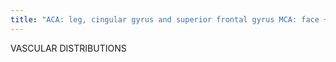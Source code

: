 ```yaml
---
title: "ACA: leg, cingular gyrus and superior frontal gyrus MCA: face + arm, deep = lenticulostriates from M1 (BG) &amp; superficial (frontal, temporal, parietal, insula) PCA: thalamus, occipital, not above level of vents BASILAR: posterior fossa, cerebellum, pons, also supplies PCA (PCA ischemia) OCCIPPITAL CVA: homonoymous hemianopsia ANTERIOR CHROIDAL: amygdala, hippocampus, internal capsule up to ventricals Face + arm + leg: exensive or internal capsule (cortical spinal tract)"
---
```

VASCULAR 
DISTRIBUTIONS

